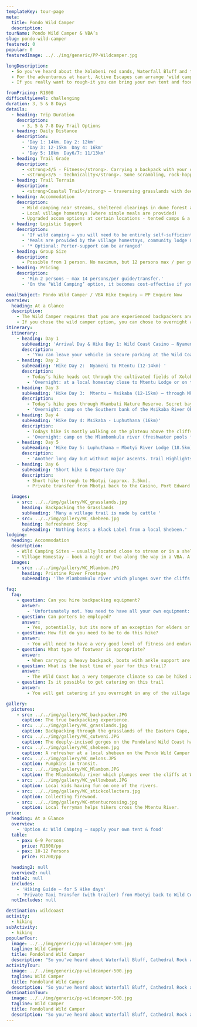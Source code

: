 ```yaml
---
templateKey: tour-page
meta:
  title: Pondo Wild Camper
  description:
tourName: Pondo Wild Camper & VBA’s
slug: pondo-wild-camper
featured: 0
popular: 0
featuredImage: ../../img/generic/PP-Wildcamper.jpg

longDescription:
  - So you've heard about the Xolobeni red sands, Waterfall Bluff and the wild hiking that Pondoland has to offer? Have a tent, cooker and a foldaway pot-set ... but looking for a guide, route, and some logistical support like an end-point transfer?
  - For the adventurous at heart, Active Escapes can arrange 'wild camping' trips accompanied by an experienced and certified local guide, starting out from Port Edward and hiking through to Mkambati (3 day) , Mbotyi ( 5 day), or all the way down to Port St John's on an 8 day Pondo Epic.
  - If you really want to rough-it you can bring your own tent and food along, but we recommend getting a true wild coast experience by mixing this up with some overnights at friendly homestay's along the way. On certain nights there are also 'upgrade' options where you can capitalise on hot running water for a s...scrub and a shave!

fromPricing: R1800
difficultyLevel: challenging
duration: 3, 5 & 8 Days
details:
  - heading: Trip Duration
    description:
      - 3, 5 & 7-8 Day Trail Options
  - heading: Daily Distance
    description:
      - 'Day 1: 14km. Day 2: 12km'
      - 'Day 3: 12-15km  Day 4: 16km'
      - 'Day 5: 18km  Day6/7: 11/13km'
  - heading: Trail Grade
    description:
      - <strong>4/5 - Fitness</strong>. Carrying a backpack with your own food & equipment requires backpacking experience & a good level of fitness. Whilst porters can be arranged this trail is aimed at the true backpackers & larger groups.
      - <strong>3/5 - Technicality</strong>. Some scrambling, rock-hopping and river crossings.
  - heading: Trail Terrain
    description:
      - <strong>Coastal Trail</strong> – traversing grasslands with deep forest ravines and gorges, rocky headlands, sandy beaches and friendly Pondo villages.
  - heading: Accommodation
    description:
      - Wild camping near streams, sheltered clearings in dune forest and pristine locations
      - Local village homestays (where simple meals are provided)
      - Upgraded accom options at certain locations - tented camps & a hotel
  - heading: Logistic Support
    description:
      - 'If wild camping – you will need to be entirely self-sufficient with your own tent, food & cooking equipment.'
      - 'Meals are provided by the village homestays, community lodge & the hotel.'
      - '* Optional: Porter-support can be arranged'
  - heading: Group Size
    description:
      - Possible from 1 person. No maximum, but 12 persons max / per guide.
  - heading: Pricing
    description:
      - 'Min 2 persons – max 14 persons/per guide/transfer.'
      - 'On the ‘Wild Camping’ option, it becomes cost-effective if you are a grp of 6 or more.'

emailSubject: Pondo Wild Camper / VBA Hike Enquiry – PP Enquire Now
overview:
  heading: At a Glance
  description:
    - The Wild Camper requires that you are experienced backpackers and will come self-sufficient in terms of your own tent, sleeping bag & food provisions. Essentially, we provide the hiking guide to accompany you with his local knowledge for the best overnight locations, sourcing spring water etc, and we take care of the transfers at the end of the hike, to get you back to your starting point (a 3hr transfer from Mbotyi back to Port Edward).
    - If you chose the wild camper option, you can chose to overnight at a homestay on any of the nights, for an extra R350/pp (the cost of the homestay which includes a simple dinner, breakfast & snack).
itinerary:
  itinerary:
    - heading: Day 1
      subHeading: 'Arrival Day & Hike Day 1: Wild Coast Casino – Nyameni (14km)'
      description:
        - 'You can leave your vehicle in secure parking at the Wild Coast casino and will meet your guide here. Today’s hike is mostly along the beach passing remnants of a petrified forest, through to the stunning Nyameni river where you can camp for the evening.'
    - heading: Day 2
      subHeading: 'Hike Day 2:  Nyameni to Mtentu (12-14km) '
      description:
        - Today’s hike heads out through the cultivated fields of Xolobeni across the grasslands and over the red dunes through to Sikombe and then on to Mtentu.
        - 'Overnight: at a local homestay close to Mtentu Lodge or on the northern bank of the Mtentu estuary. '
    - heading: Day 3
      subHeading: 'Hike Day 3:  Mtentu – Msikaba (12-15km) – through Mkambati Nature Reserve.'
      description:
        - Today’s hike goes through Mkambati Nature Reserve. Secret bays and waterfalls, zebra and blesbok wave gazing.
        - 'Overnight: camp on the Southern bank of the Msikaba River OR stay at Msikaba homestay.'
    - heading: Day 4
      subHeading: 'Hike Day 4: Msikaba - Luphuthana (16km)'
      description:
        - Todays hike is mostly walking on the plateau above the cliffs. The vestiges of treasure quests at Grosvenor, Goss’s Point & the stunning Mkweni estuary as well as the fantastic spray display at Luphuthana, are highlights.
        - 'Overnight: camp on the Mlambomkulu river (freshwater pools for bathing) or in Waterfall Bluff cave.'
    - heading: Day 5
      subHeading: 'Hike Day 5: Luphuthana – Mbotyi River Lodge (18.5km)'
      description:
        - 'Another long day but without major ascents. Trail Highlights include: Top Hat, Waterfall Bluff (an 80m high waterfall which plunges directly into the ocean), Cathedral Rock, Mfihlelo Waterfall, freshwater swimming pools on the Mlambomkulu river, the Views from the top of Drew’s Camp looking down towards Mbotyi where you will spend your last night.'
    - heading: Day 6
      subHeading: 'Short hike & Departure Day'
      description:
        - Short hike through to Mbotyi (approx. 3.5km).
        - Private transfer from Mbotyi back to the Casino, Port Edward (approx. 2.5hrs).

  images:
    - src: ../../img/gallery/WC_grasslands.jpg
      heading: Backpacking the Grasslands
      subHeading: 'Many a village trail is made by cattle '
    - src: ../../img/gallery/WC_shebeen.jpg
      heading: Refreshment Stop
      subHeading: 'Nothing beats a Black Label from a local Shebeen.'
lodging:
  heading: Accommodation
  description:
    - Wild Camping Sites – usually located close to stream or in a sheltered area. Your guide knows the best spots.
    - Village Homestay – book a night or two along the way in a VBA. A simple dinner and breakfast will be included in the R350/per head price paid. Bedding and warm water for a bath or shower is also provided.
  images:
    - src: ../../img/gallery/WC_Mlambom.JPG
      heading: Pristine River Frontage
      subHeading: 'The Mlambomkulu river which plunges over the cliffs at Waterfall Bluff, make for a wonderful overnight stop.'

faq:
  faq:
    - question: Can you hire backpacking equipment?
      answer:
        - 'Unfortunately not. You need to have all your own equipment: backpack, tent, sleeping bag, cooker and food.'
    - question: Can porters be employed?
      answer:
        - Yes, potentially, but its more of an exception for elders or someone with an injury. If the whole group is going to need porters – it would be better to look at one of our slackpacking trail options.
    - question: How fit do you need to be to do this hike?
      answer:
        - You will need to have a very good level of fitness and endurance for this hike. You should also have had experience with multi-day hikes carrying a backpack of at least 15kgs.
    - question: What type of footwear is appropriate?
      answer:
        - When carrying a heavy backpack, boots with ankle support are definitely recommended, though the terrain itself warrants a hiking type shoe or trail sneaker, with a solid sole and grip.
    - question: What is the best time of year for this trail?
      answer:
        - The Wild Coast has a very temperate climate so can be hiked all year round, but from about March through to November tend to be better months i.t.o less rainfall. Winter months offer a wonderful and stable climate for hiking and the annual sardine run brings with it game fish, schools of dolphins and pelagic birds.
    - question: Is it possible to get catering on this trail
      answer:
        - You will get catering if you overnight in any of the village homestays. They provide a simple dinner and breakfast as part of their overnight rate. There are a few small spaza stores along the way for replenishing basic supplies.

gallery:
  pictures:
    - src: ../../img/gallery/WC_backpacker.JPG
      caption: The true backpacking experience.
    - src: ../../img/gallery/WC_grasslands.jpg
      caption: Backpacking through the grasslands of the Eastern Cape, Wild Coast.
    - src: ../../img/gallery/WC_cutweni.JPG
      caption: The deeply-incised gorges on the Pondoland Wild Coast have mostly  precluded development , but also keeps the area a pristine piece of paradise.
    - src: ../../img/gallery/WC_shebeen.jpg
      caption: A refresher at a local shebeen on the Pondo Wild Camper.
    - src: ../../img/gallery/WC_melons.JPG
      caption: Pumpkins in transit.
    - src: ../../img/gallery/WC_Mlambom.JPG
      caption: The Mlambomkulu river which plunges over the cliffs at Waterfall Bluff, make for a wonderful overnight stop.
    - src: ../../img/gallery/WC_yellowboat.JPG
      caption: Local kids having fun on one of the rivers.
    - src: ../../img/gallery/WC_stickcollecters.jpg
      caption: Collecting firewood.
    - src: ../../img/gallery/WC-mtentucrossing.jpg
      caption: Local ferryman helps hikers cross the Mtentu River.
price:
  heading: At a Glance
  overview:
    - 'Option A: Wild Camping – supply your own tent & food'
  table:
    - pax: 6-9 Persons
      price: R1800/pp
    - pax: 10-12 Persons
      price: R1700/pp

  heading2: null
  overview2: null
  table2: null
  includes:
    - 'Hiking Guide – for 5 Hike days'
    - 'Private Taxi Transfer (with trailer) from Mbotyi back to Wild Coast Casino'
  notIncludes: null

destination: wildcoast
activity:
  - hiking
subActivity:
  - hiking
popularTour:
  image: ../../img/generic/pp-wildcamper-500.jpg
  tagline: Wild Camper
  title: Pondoland Wild Camper
  description: "So you've heard about Waterfall Bluff, Cathedral Rock and the wild hiking that Pondoland has to offer? Have the tent, gas cooker and are backpacker fit, but looking for a guide, a route, and some logistical support like an end-point transfer? Active Escapes can arrange 'wild camping' trips from Port Edward through to PSJ with options to overnight in village homestays along the way."
activityTour:
  image: ../../img/generic/pp-wildcamper-500.jpg
  tagline: Wild Camper
  title: Pondoland Wild Camper
  description: "So you've heard about Waterfall Bluff, Cathedral Rock and the wild hiking that Pondoland has to offer? Have the tent, gas cooker and are backpacker fit, but looking for a guide, a route, and some logistical support like an end-point transfer? Active Escapes can arrange 'wild camping' trips from Port Edward through to PSJ with options to overnight in village homestays along the way."
destinationTour:
  image: ../../img/generic/pp-wildcamper-500.jpg
  tagline: Wild Camper
  title: Pondoland Wild Camper
  description: "So you've heard about Waterfall Bluff, Cathedral Rock and the wild hiking that Pondoland has to offer? Have the tent, gas cooker and are backpacker fit, but looking for a guide, a route, and some logistical support like an end-point transfer? Active Escapes can arrange 'wild camping' trips from Port Edward through to PSJ with options to overnight in village homestays along the way."
---
```

